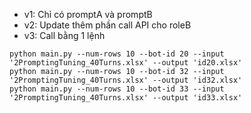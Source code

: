 - v1: Chỉ có promptA và promptB
- v2: Update thêm phần call API cho roleB
- v3: Call bằng 1 lệnh 

```
python main.py --num-rows 10 --bot-id 20 --input '2PromptingTuning_40Turns.xlsx' --output 'id20.xlsx'
python main.py --num-rows 10 --bot-id 32 --input '2PromptingTuning_40Turns.xlsx' --output 'id32.xlsx'
python main.py --num-rows 10 --bot-id 33 --input '2PromptingTuning_40Turns.xlsx' --output 'id33.xlsx'
```